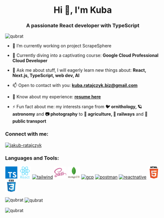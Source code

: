 <h1 align="center">Hi 👋, I'm Kuba</h1>
<h3 align="center">A passionate React developer with TypeScript</h3>

<p align="left"> <img src="https://komarev.com/ghpvc/?username=qubrat&label=Profile%20views&color=0e75b6&style=flat" alt="qubrat" /> </p>

- 🔭 I’m currently working on project ScrapeSphere

- 🌱 Currently diving into a captivating course: **Google Cloud Professional Cloud Developer**

- 💬 Ask me about stuff, I will eagerly learn new things about: **React, Next.js, TypeScript, web dev, AI**

- 📫 Open to contact with you: **kuba.ratajczyk.biz@gmail.com**

- 📄 Know about my experience: **[resume here](https://github.com/qubrat/qubrat/blob/master/CV_2_JR.pdf)**

- ⚡ Fun fact about me: my interests range from **🐦 ornithology, 🪐 astronomy** and **📷 photography** to **🚜 agriculture, 🚆 railways** and **🚌 public transport**

<h3 align="left">Connect with me:</h3>
<p align="left">
<a href="https://linkedin.com/in/jakub-ratajczyk" target="blank"><img align="center" src="https://raw.githubusercontent.com/rahuldkjain/github-profile-readme-generator/master/src/images/icons/Social/linked-in-alt.svg" alt="jakub-ratajczyk" height="30" width="40" /></a>
</p>

<h3 align="left">Languages and Tools:</h3>
<p align="left"> <a href="https://www.typescriptlang.org/" target="_blank" rel="noreferrer"><img src="https://raw.githubusercontent.com/devicons/devicon/master/icons/typescript/typescript-original.svg" alt="typescript" width="40" height="40"></a>  <a href="https://reactjs.org/" target="_blank" rel="noreferrer"><img src="https://raw.githubusercontent.com/devicons/devicon/master/icons/react/react-original-wordmark.svg" alt="react" width="40" height="40"></a>  <a href="https://tailwindcss.com/" target="_blank" rel="noreferrer"><img src="https://www.vectorlogo.zone/logos/tailwindcss/tailwindcss-icon.svg" alt="tailwind" width="40" height="40"></a>  <a href="https://sass-lang.com" target="_blank" rel="noreferrer"><img src="https://raw.githubusercontent.com/devicons/devicon/master/icons/sass/sass-original.svg" alt="sass" width="40" height="40"></a>  <a href="https://www.mongodb.com/" target="_blank" rel="noreferrer"><img src="https://raw.githubusercontent.com/devicons/devicon/master/icons/mongodb/mongodb-original-wordmark.svg" alt="mongodb" width="40" height="40"></a>  <a href="https://cloud.google.com" target="_blank" rel="noreferrer"><img src="https://www.vectorlogo.zone/logos/google_cloud/google_cloud-icon.svg" alt="gcp" width="40" height="40"></a>  <a href="https://postman.com" target="_blank" rel="noreferrer"><img src="https://www.vectorlogo.zone/logos/getpostman/getpostman-icon.svg" alt="postman" width="40" height="40"></a>  <a href="https://reactnative.dev/" target="_blank" rel="noreferrer"><img src="https://reactnative.dev/img/header_logo.svg" alt="reactnative" width="40" height="40"></a>  <a href="https://www.w3.org/html/" target="_blank" rel="noreferrer"><img src="https://raw.githubusercontent.com/devicons/devicon/master/icons/html5/html5-original-wordmark.svg" alt="html5" width="40" height="40"></a>  <a href="https://www.w3schools.com/css/" target="_blank" rel="noreferrer"><img src="https://raw.githubusercontent.com/devicons/devicon/master/icons/css3/css3-original-wordmark.svg" alt="css3" width="40" height="40"></a></p>
<p><img align="left" src="https://github-readme-stats.vercel.app/api/top-langs?username=qubrat&show_icons=true&locale=en&layout=compact" alt="qubrat" /></p>

<p>&nbsp;<img align="center" src="https://github-readme-stats.vercel.app/api?username=qubrat&show_icons=true&locale=en" alt="qubrat" /></p>

<p><img align="center" src="https://github-readme-streak-stats.herokuapp.com/?user=qubrat&" alt="qubrat" /></p>

